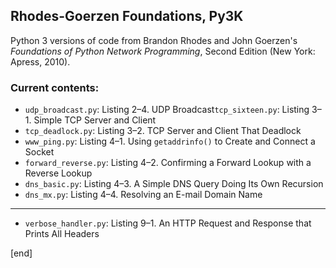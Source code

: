 ## Rhodes-Goerzen Foundations, Py3K

Python 3 versions of code from Brandon Rhodes and John Goerzen's _Foundations of Python Network Programming_, Second Edition (New York: Apress, 2010).

### Current contents:

 * `udp_broadcast.py`: Listing 2–4. UDP Broadcast`tcp_sixteen.py`: Listing 3–1. Simple TCP Server and Client
 * `tcp_deadlock.py`: Listing 3–2. TCP Server and Client That Deadlock
 * `www_ping.py`: Listing 4–1. Using `getaddrinfo()` to Create and Connect a Socket
 * `forward_reverse.py`: Listing 4–2. Confirming a Forward Lookup with a Reverse Lookup
 * `dns_basic.py`: Listing 4–3. A Simple DNS Query Doing Its Own Recursion
 * `dns_mx.py`: Listing 4–4. Resolving an E-mail Domain Name
 ----
 * `verbose_handler.py`: Listing 9–1. An HTTP Request and Response that Prints All Headers

[end]
